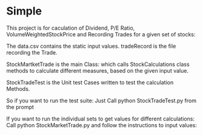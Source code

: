 # Simple
This project is for caculation of Dividend, P/E Ratio, VolumeWeightedStockPrice and Recording Trades for a given set of stocks:

The data.csv contains the static input values.
tradeRecord is the file recording the Trade.

StockMartketTrade is the main Class: which calls StockCalculations class methods to calculate different measures, based on the given input value.

StockTradeTest is the Unit test Cases written to test the calculation Methods.

So if you want to run the test suite:
    Just Call python StockTradeTest.py from the prompt

If you want to run the individual sets to get values for different calculations:
  Call python StockMarketTrade.py and follow the instructions to input values:
